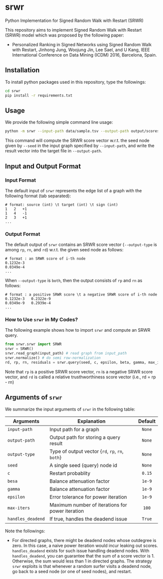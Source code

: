 # srwr
Python Implementation for Signed Random Walk with Restart (SRWR)

This repository aims to implement Signed Random Walk with Restart (SRWR) model
which was proposed by the following paper:

* Personalized Ranking in Signed Networks using Signed Random Walk with
  Restart, Jinhong Jung, Woojung Jin, Lee Sael, and U Kang, 
  IEEE International Conference on Data Mining (ICDM) 2016, Barcelona, Spain. 

## Installation
To install python packages used in this repository, type the followings:
```bash
cd srwr
pip install -r requirements.txt
```

## Usage
We provide the following simple command line usage:
```bash
python -m srwr --input-path data/sample.tsv --output-path output/scores.tsv --output-type rd --seed 3942
```

This command will compute the SRWR score vector w.r.t. the seed node given by `--seed` in the input graph specified by `--input-path`, and write the result vector into the target file in `--output-path`. 

## Input and Output Format
### Input Format
The default input of `srwr` represents the edge list of a graph with the following format (tab separated):
```
# format: source (int) \t target (int) \t sign (int)
1	2   +1
1	4   -1
2	3   +1
...
```

### Output Format
The default output of `srwr` contains an SRWR score vector (`--output-type` is among `rp`, `rn`, and `rd`) w.r.t. the given seed node as follows:
```
# format : an SRWR score of i-th node
0.1232e-3
0.0349e-4
...
```

When `--output-type` is `both`, then the output consists of `rp` and `rn` as
follows:
```
# format : a positive SRWR score \t a negative SRWR score of i-th node
0.1232e-3   0.2322e-9
0.0349e-9   0.2939e-4
...
```

### How to Use `srwr` in My Codes?
The following example shows how to import `srwr` and compute an SRWR query.
```python
from srwr.srwr import SRWR
srwr = SRWR()
srwr.read_graph(input_path) # read graph from input_path
srwr.normalize() # do semi row-normalization
rd, rp, rn, residuals = srwr.query(seed, c, epsilon, beta, gamma, max_iters, handles_deadend) # compute an SRWR query w.r.t. seed
```

Note that `rp` is a positive SRWR score vector, `rn` is a negative SRWR score
vector, and `rd` is called a relative trusthworthiness score vector (i.e., rd =
rp - rn)


## Arguments of `srwr`
We summarize the input arguments of `srwr` in the following table:

| Arguments     | Explanation       | Default       | 
| --------------|-------------------|:-------------:|
| `input-path` |  Input path for a graph | `None`|
| `output-path` | Output path for storing a query result | `None`|
| `output-type` | Type of output vector {`rd`, `rp`, `rn`, `both`} | `None`|
| `seed` |  A single seed (query) node id | `None`|
| `c` | Restart probablity | `0.15`|
| `besa` | Balance attenuation factor | `1e-9`|
| `gamma` | Balance attenuation factor | `1e-9`|
| `epsilon` | Error tolerance for power iteration | `1e-9`|
| `max-iters` |  Maximum number of iterations for power iteration | `100`|
| `handles_deadend` |  If true, handles the deadend issue | `True`|

Note the followings:
* For directed graphs, there might be deadend nodes whose outdegree is zero. In this case, a naive power iteration would incur leaking out scores. 
`handles_deadend` exists for such issue handling deadend nodes. With `handles_deadend`, you can guarantee that the sum of a score vector is 1.
Otherwise, the sum would less than 1 in directed graphs. 
The strategy `srwr` exploits is that whenever a random surfer visits a deadend node, go back to a seed node (or one of seed nodes), and restart.
